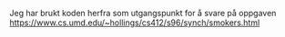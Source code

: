 Jeg har brukt koden herfra som utgangspunkt for å svare på oppgaven 
https://www.cs.umd.edu/~hollings/cs412/s96/synch/smokers.html 
